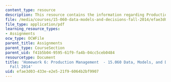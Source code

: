 ```yaml
---
content_type: resource
description: This resource contains the information regarding Production Management.
file: /media/courses/15-060-data-models-and-decisions-fall-2014/efae3d03433ee2e521f96064b2bf9907_MIT15_060F14_HW6-F14.pdf
file_type: application/pdf
learning_resource_types:
- Assignments
ocw_type: OCWFile
parent_title: Assignments
parent_type: CourseSection
parent_uid: f41b5b04-9595-61f9-fa4b-04cc5ceb0484
resourcetype: Document
title: 'Homework 6: Production Management  - 15.060 Data, Models, and Decisions -
  Fall 2014'
uid: efae3d03-433e-e2e5-21f9-6064b2bf9907
---
```

